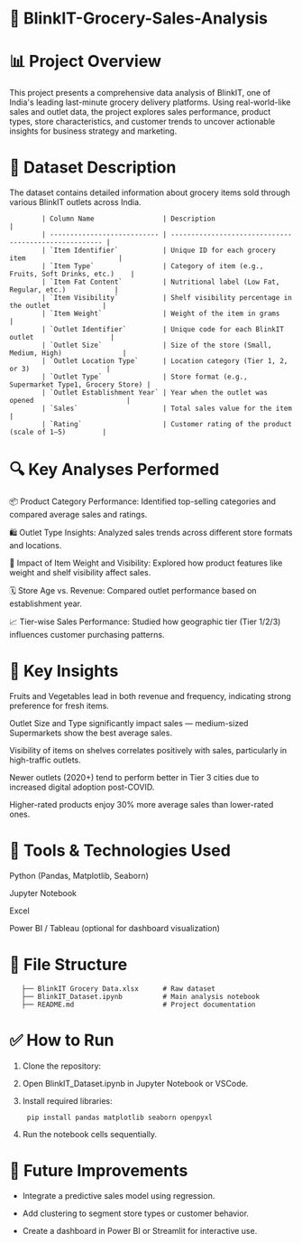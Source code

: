 # 🛒 BlinkIT-Grocery-Sales-Analysis

# 📊 Project Overview
This project presents a comprehensive data analysis of BlinkIT, one of India's leading last-minute grocery delivery platforms. 
Using real-world-like sales and outlet data, the project explores sales performance, product types, store characteristics, and 
customer trends to uncover actionable insights for business strategy and marketing.

# 📁 Dataset Description
The dataset contains detailed information about grocery items sold through various BlinkIT outlets across India.

            | Column Name                 | Description                                           |
            | --------------------------- | ----------------------------------------------------- |
            | `Item Identifier`           | Unique ID for each grocery item                       |
            | `Item Type`                 | Category of item (e.g., Fruits, Soft Drinks, etc.)    |
            | `Item Fat Content`          | Nutritional label (Low Fat, Regular, etc.)            |
            | `Item Visibility`           | Shelf visibility percentage in the outlet             |
            | `Item Weight`               | Weight of the item in grams                           |
            | `Outlet Identifier`         | Unique code for each BlinkIT outlet                   |
            | `Outlet Size`               | Size of the store (Small, Medium, High)               |
            | `Outlet Location Type`      | Location category (Tier 1, 2, or 3)                   |
            | `Outlet Type`               | Store format (e.g., Supermarket Type1, Grocery Store) |
            | `Outlet Establishment Year` | Year when the outlet was opened                       |
            | `Sales`                     | Total sales value for the item                        |
            | `Rating`                    | Customer rating of the product (scale of 1–5)         |
            

# 🔍 Key Analyses Performed
  📦 Product Category Performance: Identified top-selling categories and compared average sales and ratings.
  
  🛍️ Outlet Type Insights: Analyzed sales trends across different store formats and locations.
  
  🧊 Impact of Item Weight and Visibility: Explored how product features like weight and shelf visibility affect sales.
  
  🗓️ Store Age vs. Revenue: Compared outlet performance based on establishment year.
  
  📈 Tier-wise Sales Performance: Studied how geographic tier (Tier 1/2/3) influences customer purchasing patterns.


# 🧠 Key Insights
  Fruits and Vegetables lead in both revenue and frequency, indicating strong preference for fresh items.
  
  Outlet Size and Type significantly impact sales — medium-sized Supermarkets show the best average sales.
  
  Visibility of items on shelves correlates positively with sales, particularly in high-traffic outlets.
  
  Newer outlets (2020+) tend to perform better in Tier 3 cities due to increased digital adoption post-COVID.
  
  Higher-rated products enjoy 30% more average sales than lower-rated ones.

# 📌 Tools & Technologies Used
  Python (Pandas, Matplotlib, Seaborn)
  
  Jupyter Notebook
  
  Excel
  
  Power BI / Tableau (optional for dashboard visualization)

# 📂 File Structure

       ├── BlinkIT Grocery Data.xlsx      # Raw dataset
       ├── BlinkIT_Dataset.ipynb          # Main analysis notebook
       ├── README.md                      # Project documentation

# ✅ How to Run
  1. Clone the repository:

  2. Open BlinkIT_Dataset.ipynb in Jupyter Notebook or VSCode.

  3. Install required libraries:

          pip install pandas matplotlib seaborn openpyxl

  4. Run the notebook cells sequentially.
 
# 📌 Future Improvements
   * Integrate a predictive sales model using regression.

   * Add clustering to segment store types or customer behavior.

   * Create a dashboard in Power BI or Streamlit for interactive use.

